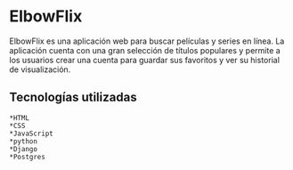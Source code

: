 # ElbowFlix
ElbowFlix es una aplicación web para buscar películas y series en línea. La aplicación cuenta con una gran selección de títulos populares y permite a los usuarios crear una cuenta para guardar sus favoritos y ver su historial de visualización.

## Tecnologías utilizadas
    *HTML
    *CSS
    *JavaScript
    *python
    *Django
    *Postgres

